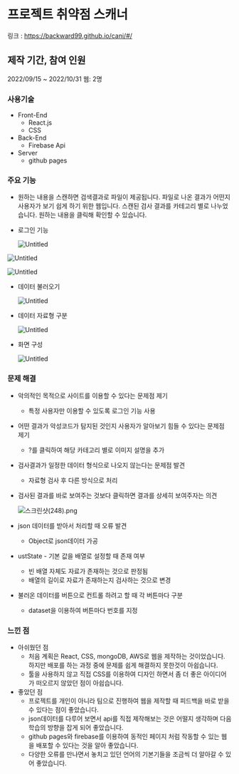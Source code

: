 # 프로젝트 취약점 스캐너

링크 :  https://backward99.github.io/cani/#/

## 제작 기간, 참여 인원

2022/09/15 ~ 2022/10/31
웹: 2명

### 사용기술

- Front-End
    - React.js
    - CSS
- Back-End
    - Firebase Api
- Server
    - github pages

### 주요 기능

- 원하는 내용을 스캔하면 검색결과로 파일이 제공됩니다. 파일로 나온 결과가 어떤지 사용자가 보기 쉽게 하기 위한 웹입니다.  스캔된 검사 결과를 카테고리 별로 나누었습니다. 원하는 내용을 클릭해 확인할 수 있습니다.
- 로그인 기능
    
    ![Untitled](https://s3-us-west-2.amazonaws.com/secure.notion-static.com/57629d61-b773-4d9f-8f2e-d36d398a0261/Untitled.png)
    

![Untitled](https://s3-us-west-2.amazonaws.com/secure.notion-static.com/dc67e792-b154-420c-9c62-921f5cd6c70d/Untitled.png)

![Untitled](https://s3-us-west-2.amazonaws.com/secure.notion-static.com/90a84385-e370-4bef-afc6-ef77bf26a288/Untitled.png)

- 데이터 불러오기
    
    ![Untitled](https://s3-us-west-2.amazonaws.com/secure.notion-static.com/7976928b-3780-4d80-897d-3979524eee71/Untitled.png)
    
- 데이터 자료형 구분
    
    ![Untitled](https://s3-us-west-2.amazonaws.com/secure.notion-static.com/cd232f03-b53d-4240-9739-348d8c80d8f7/Untitled.png)
    
- 화면 구성

    ![Untitled](https://s3-us-west-2.amazonaws.com/secure.notion-static.com/16f15a1c-7861-4761-9939-7fb6efac8c53/Untitled.png)

### 문제 해결

- 악의적인 목적으로 사이트를 이용할 수 있다는 문제점 제기
    - 특정 사용자만 이용할 수 있도록 로그인 기능 사용
- 어떤 결과가 악성코드가 탐지된 것인지 사용자가 알아보기 힘들 수 있다는 문제점 제기
    - ?를 클릭하여 해당 카테고리 별로 이미지 설명을 추가
- 검사결과가 일정한 데이터 형식으로 나오지 않는다는 문제점 발견
    - 자료형 검사 후 다른 방식으로 처리
- 검사된 결과를 바로 보여주는 것보다 클릭하면 결과를 상세히 보여주자는 의견
    
    ![스크린샷(248).png](https://s3-us-west-2.amazonaws.com/secure.notion-static.com/552fb5b3-b4be-4854-8433-fa149ccff4eb/%EC%8A%A4%ED%81%AC%EB%A6%B0%EC%83%B7(248).png)
    
- json 데이터를 받아서 처리할 때 오류 발견
    - Object로 json데이터 가공
- ustState - 기본 값을 배열로 설정할 때 존재 여부
    - 빈 배열 자체도 자료가 존재하는 것으로 판정됨
    - 배열의 길이로 자료가 존재하는지 검사하는 것으로 변경
- 불러온 데이터를 버튼으로 컨트롤 하려고 할 때 각 버튼마다 구분
    - dataset을 이용하여 버튼마다 번호를 지정

### 느낀 점

- 아쉬웠던 점
    - 처음 계획은 React, CSS, mongoDB, AWS로 웹을 제작하는 것이었습니다. 하지만 배포를 하는 과정 중에 문제를 쉽게 해결하지 못한것이 아쉽습니다.
    - 툴을 사용하지 않고 직접 CSS를 이용하여 디자인 하면서 좀 더 좋은 아이디어가 떠오르지 않았던 점이 아쉽습니다.
- 좋았던 점
    - 프로젝트를 개인이 아니라 팀으로 진행하여 웹을 제작할 때 피드백을 바로 받을 수 있다는 점이 좋았습니다.
    - json데이터를 다루어 보면서 api를 직접 제작해보는 것은 어떨지 생각하며 다음 학습의 방향을 잡게 되어 좋았습니다.
    - github pages와 firebase를 이용하여 동적인 페이지 처럼 작동할 수 있는 웹을 배포할 수 있다는 것을 알아 좋았습니다.
    - 다양한 오류를 만나면서 놓치고 있던 언어의 기본기들을 조금씩 더 알아갈 수 있어 좋았습니다.
